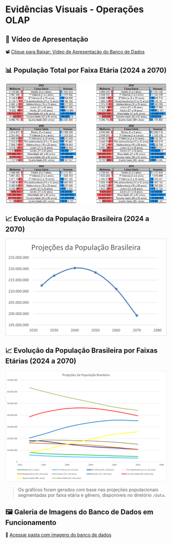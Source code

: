 # Evidências Visuais - Operações OLAP

## 🎥 Vídeo de Apresentação
📽️ [Clique para Baixar: Vídeo de Apresentação do Banco de Dados](video/video_apresentacao_banco_dados.mp4)

## 📊 População Total por Faixa Etária (2024 a 2070)
![Gráfico por Faixa Etária Décadas](Graficos/grafico_faixa_etaria_decadas.png)

## 📈 Evolução da População Brasileira (2024 a 2070)
![Gráfico da Evolução da População Brasileira](Graficos/Proj_PopBrasil_Decadas.png)

## 📈 Evolução da População Brasileira por Faixas Etárias (2024 a 2070)
![Gráfico da Evolução da População Brasileira por Faixas Etárias](Graficos/Proj_PopBrasil_FaixasEtarias.png)

> Os gráficos foram gerados com base nas projeções populacionais segmentadas por faixa etária e gênero, disponíveis no diretório `/data`.

## 🖼️ Galeria de Imagens do Banco de Dados em Funcionamento
📂 [Acessar pasta com imagens do banco de dados](docs/ImagensBanco)
